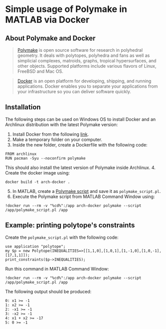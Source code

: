 # Simple usage of Polymake in MATLAB via Docker

## About Polymake and Docker ##
> [Polymake](https://polymake.org/doku.php) is open source software for research in polyhedral geometry. It deals with polytopes, polyhedra and fans as well as simplicial complexes, matroids, graphs, tropical hypersurfaces, and other objects. Supported platforms include various flavors of Linux, FreeBSD and Mac OS.

> [Docker](https://docs.docker.com/get-started/overview/) is an open platform for developing, shipping, and running applications. Docker enables you to separate your applications from your infrastructure so you can deliver software quickly.

## Installation ##
The following steps can be used on Windows OS to install Docker and an Archlinux distribution with the latest Polymake version:

1. Install Docker from the following [link](https://www.docker.com/).
2. Make a temporary folder on your computer. 
3. Inside the new folder, create a Dockerfile with the following code:
```
FROM archlinux
RUN pacman -Syu --noconfirm polymake
```
This should also install the latest version of Polymake inside Archlinux.
4. Create the docker image using: 
```
docker build -t arch-docker .
```
5. In MATLAB, create a [Polymake script](https://polymake.org/doku.php/user_guide/howto/scripting) and save it as `polymake_script.pl`.
6. Execute the Polymake script from MATLAB Command Window using:
```
!docker run --rm -v "%cd%":/app arch-docker polymake --script /app/polymake_script.pl /app
```

## Example: printing polytope's constraints ##
Create the `polymake_script.pl` with the following code:
```
use application "polytope";
my $p = new Polytope(INEQUALITIES=>[[1,1,0],[1,0,1],[1,-1,0],[1,0,-1],[17,1,1]]);
print_constraints($p->INEQUALITIES);
```
Run this command in MATLAB Command Window:
```
!docker run --rm -v "%cd%":/app arch-docker polymake --script /app/polymake_script.pl /app
```
The following output should be produced:
```
0: x1 >= -1
1: x2 >= -1
2: -x1 >= -1
3: -x2 >= -1
4: x1 + x2 >= -17
5: 0 >= -1
```
